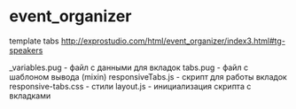 # event_organizer
template tabs http://exprostudio.com/html/event_organizer/index3.html#tg-speakers

_variables.pug - файл с данными для вкладок
tabs.pug - файл с шаблоном вывода (mixin) 
responsiveTabs.js - скрипт для работы вкладок
responsive-tabs.css - стили
layout.js - инициализация скрипта с вкладками